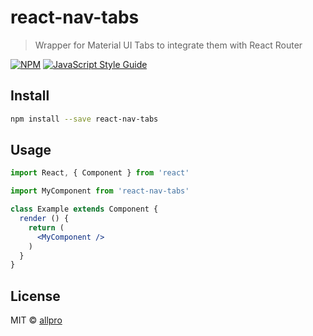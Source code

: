 # react-nav-tabs

> Wrapper for Material UI Tabs to integrate them with React Router

[![NPM](https://img.shields.io/npm/v/react-nav-tabs.svg)](https://www.npmjs.com/package/react-nav-tabs) [![JavaScript Style Guide](https://img.shields.io/badge/code_style-standard-brightgreen.svg)](https://standardjs.com)

## Install

```bash
npm install --save react-nav-tabs
```

## Usage

```jsx
import React, { Component } from 'react'

import MyComponent from 'react-nav-tabs'

class Example extends Component {
  render () {
    return (
      <MyComponent />
    )
  }
}
```

## License

MIT © [allpro](https://github.com/allpro)
